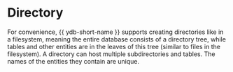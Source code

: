 # Directory

For convenience, {{ ydb-short-name }} supports creating directories like in a filesystem, meaning the entire database consists of a directory tree, while tables and other entities are in the leaves of this tree (similar to files in the filesystem). A directory can host multiple subdirectories and tables. The names of the entities they contain are unique.
